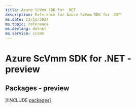 ```yaml
---
title: Azure ScVmm SDK for .NET
description: Reference for Azure ScVmm SDK for .NET
ms.date: 12/11/2024
ms.topic: reference
ms.devlang: dotnet
ms.service: scvmm
---
```

# Azure ScVmm SDK for .NET - preview
## Packages - preview
[!INCLUDE [packages](scvmm-index.md)]